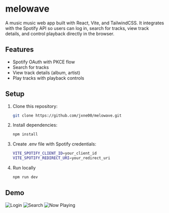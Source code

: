 # melowave

A music music web app built with React, Vite, and TailwindCSS. It integrates with the Spotify API so users can log in, search for tracks, view track details, and control playback directly in the browser.

## Features

-   Spotify OAuth with PKCE flow
-   Search for tracks
-   View track details (album, artist)
-   Play tracks with playback controls

## Setup

1. Clone this repository:
    ```bash
    git clone https://github.com/jxne00/melowave.git
    ```
2. Install dependencies:
    ```bash
    npm install
    ```
3. Create .env file with Spotify credentials:

    ```bash
    VITE_SPOTIFY_CLIENT_ID=your_client_id
    VITE_SPOTIFY_REDIRECT_URI=your_redirect_uri
    ```

4. Run locally
    ```bash
    npm run dev
    ```

## Demo

![Login](src/assets/login.png)
![Search](src/assets/search.png)
![Now Playing](src/assets/playing.png)
